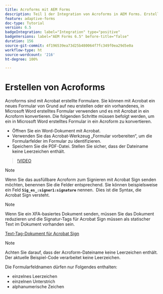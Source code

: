 ```yaml
---
title: Acroforms mit AEM Forms
description: Teil 1 der Integration von Acroforms in AEM Forms. Erstellen eines adaptiven Formulars mit Acroform und Zusammenführen der Daten zum Abrufen einer PDF-Datei.
feature: adaptive-forms
doc-type: Tutorial
version: 6.5
badgeIntegration: label="Integration" type="positive"
badgeVersions: label="AEM Forms 6.5" before-title="false"
duration: 156
source-git-commit: 4f196539ea73d25b480064f7fc349f0ea29d5e0a
workflow-type: ht
source-wordcount: '216'
ht-degree: 100%

---
```



# Erstellen von Acroforms

Acroforms sind mit Acrobat erstellte Formulare. Sie können mit Acrobat ein neues Formular von Grund auf neu erstellen oder ein vorhandenes, in Microsoft Word erstelltes Formular verwenden und es mit Acrobat in ein Acroform konvertieren. Die folgenden Schritte müssen befolgt werden, um ein in Microsoft Word erstelltes Formular in ein Acroform zu konvertieren.

* Öffnen Sie ein Word-Dokument mit Acrobat.
* Verwenden Sie das Acrobat-Werkzeug „Formular vorbereiten“, um die Formularfelder im Formular zu identifizieren.
* Speichern Sie die PDF-Datei. Stellen Sie sicher, dass der Dateiname keine Leerzeichen enthält.


>[!VIDEO](https://video.tv.adobe.com/v/22575?quality=12&learn=on)

>[!NOTE]
>
>Wenn Sie das ausfüllbare Acroform zum Signieren mit Acrobat Sign senden möchten, benennen Sie die Felder entsprechend. Sie können beispielsweise ein Feld **`Sig_es_:signer1:signature`** nennen.  Dies ist die Syntax, die Acrobat Sign versteht.

>[!NOTE]
>
>Wenn Sie ein XFA-basiertes Dokument senden, müssen Sie das Dokument reduzieren und die Signatur-Tags für Acrobat Sign müssen als statischer Text im Dokument vorhanden sein.

[Text-Tag-Dokument für Acrobat Sign](https://helpx.adobe.com/de/sign/using/text-tag.html)

>[!NOTE]
>
>Achten Sie darauf, dass der Acroform-Dateiname keine Leerzeichen enthält. Der aktuelle Beispiel-Code verarbeitet keine Leerzeichen.
>
>Die Formularfeldnamen dürfen nur Folgendes enthalten:
>
>* einzelnes Leerzeichen
>* einzelnen Unterstrich
>* alphanumerische Zeichen

